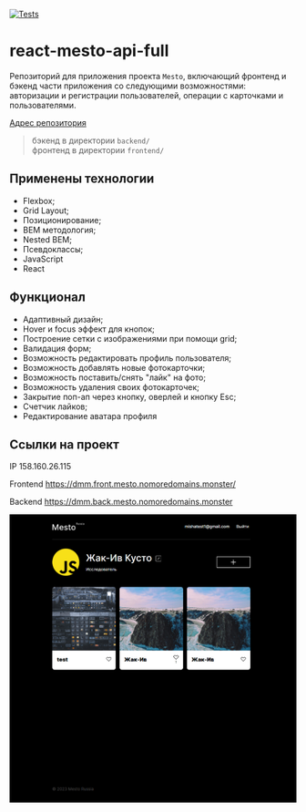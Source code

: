 [![Tests](https://github.com/yandex-praktikum/react-mesto-api-full-gha/actions/workflows/tests.yml/badge.svg)](https://github.com/yandex-praktikum/react-mesto-api-full-gha/actions/workflows/tests.yml)
# react-mesto-api-full
Репозиторий для приложения проекта `Mesto`, включающий фронтенд и бэкенд части приложения со следующими возможностями: авторизации и регистрации пользователей, операции с карточками и пользователями.

[Адрес репозитория](https://github.com/MikhailDushechkin/react-mesto-api-full-gha)

> бэкенд в директории `backend/`  
> фронтенд в директории `frontend/`

## Применены технологии

* Flexbox;
* Grid Layout;
* Позиционирование;
* BEM методология;
* Nested BEM;
* Псевдоклассы;
* JavaScript
* React
## Функционал

* Адаптивный дизайн;
* Hover и focus эффект для кнопок;
* Построение сетки с изображениями при помощи grid;
* Валидация форм;
* Возможность редактировать профиль пользователя;
* Возможность добавлять новые фотокарточки;
* Возможность поставить/снять "лайк" на фото;
* Возможность удаления своих фотокарточек;
* Закрытие поп-ап через кнопку, оверлей и кнопку Esc;
* Счетчик лайков;
* Редактирование аватара профиля
## Ссылки на проект

IP 158.160.26.115

Frontend https://dmm.front.mesto.nomoredomains.monster/

Backend https://dmm.back.mesto.nomoredomains.monster

![screenshot](frontend/src/images/preview.jpg)
